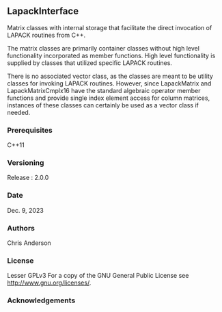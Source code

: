 ## LapackInterface
Matrix classes with internal storage that facilitate the direct invocation of LAPACK routines from C++. 

The matrix classes are primarily container classes without high level functionality incorporated as member functions. High level functionality is supplied by classes that utilized specific LAPACK routines.

There is no associated vector class, as the classes are meant to be utility classes for invoking LAPACK routines. However, since LapackMatrix and LapackMatrixCmplx16 have the standard algebraic operator member functions and provide single index element access for column matrices, instances of these classes can certainly be used as a vector class if needed. 
 
### Prerequisites
C++11
### Versioning
Release : 2.0.0
### Date
Dec. 9, 2023
### Authors
Chris Anderson
### License
Lesser GPLv3  For a copy of the GNU General Public License see <http://www.gnu.org/licenses/>.
### Acknowledgements









